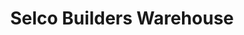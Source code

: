 ---
title: "Selco Builders Warehouse"
url: /birmingham/selco-builders-warehouse-chester-road/
shop: trade
---